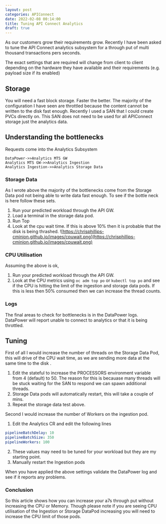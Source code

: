 ```yaml
---
layout: post
categories: APIConnect
date: 2022-02-08 00:14:00
title: Tuning API Connect Analytics
draft: true
---
```


As our customers grow their requirements grow. Recently I have been asked to tune the API Connect analytics subsystem for a through put of multi thousand transactions pers seconds.

<!--more-->

The exact settings that are required will change from client to client depending on the hardware they have available and their requirements (e.g. payload size if its enabled)

## Storage
You will need a fast block storage. Faster the better. The majority of the configuration I have seen are throttled because the content cannot be written to the disk fast enough. Recently I used a SAN that I could create PVCs directly on. This SAN does not need to be used for all APIConnect storage just the analytics data.

## Understanding the bottlenecks

Requests come into the Analytics Subsystem

```mermaid
DataPower->>Analytics MTS GW
Analytics MTS GW->>Analytics Ingestion
Analytics Ingestion->>Analytics Storage Data
```

### Storage Data
As I wrote above the majority of the bottlenecks come from the Storage Data pod not being able to write data fast enough. To see if the bottle neck is here follow these sets.
1. Run your predicted workload through the API GW.
2. Load a terminal in the storage data pod.
3. Run Top
4. Look at the cpu wait time. If this is above 10% then it is probable that the disk is being thrashed.
![https://chrisphillips-cminion.github.io/images/cpuwait.png](https://chrisphillips-cminion.github.io/images/cpuwait.png)

### CPU Utilisation
Assuming the above is ok,
1. Run your predicted workload through the API GW.
2. Look at the CPU metrics using `oc adm top po` or `kubectl top po` and see if the CPU is hitting the limit of the ingestion and storage data pods. If this is less then 50% consumed then we can increase the thread counts.

### Logs
The final areas to check for bottlenecks is in the DataPower logs. DataPower will report unable to connect to analytics or that it is being throttled.  


## Tuning

First of all I would increase the number of threads on the Storage Data Pod, this will drive of the CPU wait time, as we are sending more data at the same time to the disk .
1. Edit the stateful to increase the PROCESSORS environment variable from 4 (default) to 50. The reason for this is becauase many threads will be stuck waiting for the SAN to respond we can spawn additional threads.
2. Storage Data pods will automatically restart, this will take a couple of mins.
3. Repeat the storage data test above.

Second I would increase the number of Workers on the ingestion pod.
1. Edit the Analytics CR and edit the following lines
```yaml
pipelineBatchDelay: 10
pipelineBatchSize: 350
pipelineWorkers: 100
```
2. These values may need to be tuned for your workload but they are my starting point.
3. Manually restart the Ingestion pods

When you have applied the above settings validate the DataPower log and see if it reports any problems.

### Conclusion
So this article shows how you can increase your a7s through put without increasing the CPU or Memory. Though please note if you are seeing CPU utilisation of the Ingestion or Storage DataPod increasing you will need to increase the CPU limit of those pods.
